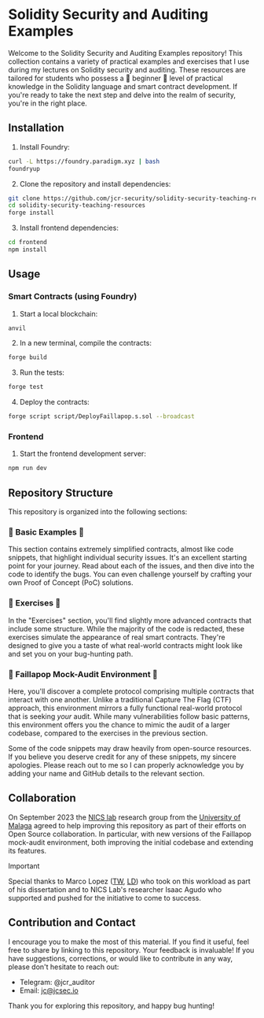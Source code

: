 # Solidity Security and Auditing Examples

Welcome to the Solidity Security and Auditing Examples repository! This collection contains a variety of practical examples and exercises that I use during my lectures on Solidity security and auditing. These resources are tailored for students who possess a 🌱 beginner 🌱 level of practical knowledge in the Solidity language and smart contract development. If you're ready to take the next step and delve into the realm of security, you're in the right place.

## Installation

1. Install Foundry:
```bash
curl -L https://foundry.paradigm.xyz | bash
foundryup
```

2. Clone the repository and install dependencies:
```bash
git clone https://github.com/jcr-security/solidity-security-teaching-resources.git
cd solidity-security-teaching-resources
forge install
```

3. Install frontend dependencies:
```bash
cd frontend
npm install
```

## Usage

### Smart Contracts (using Foundry)

1. Start a local blockchain:
```bash
anvil
```

2. In a new terminal, compile the contracts:
```bash
forge build
```

3. Run the tests:
```bash
forge test
```

4. Deploy the contracts:
```bash
forge script script/DeployFaillapop.s.sol --broadcast
```

### Frontend

1. Start the frontend development server:
```bash
npm run dev
```

## Repository Structure

This repository is organized into the following sections:

### 🐛 Basic Examples 🐛

This section contains extremely simplified contracts, almost like code snippets, that highlight individual security issues. It's an excellent starting point for your journey. Read about each of the issues, and then dive into the code to identify the bugs. You can even challenge yourself by crafting your own Proof of Concept (PoC) solutions.

### 🐣 Exercises 🐣

In the "Exercises" section, you'll find slightly more advanced contracts that include some structure. While the majority of the code is redacted, these exercises simulate the appearance of real smart contracts. They're designed to give you a taste of what real-world contracts might look like and set you on your bug-hunting path.

### 💪 Faillapop Mock-Audit Environment 💪

Here, you'll discover a complete protocol comprising multiple contracts that interact with one another. Unlike a traditional Capture The Flag (CTF) approach, this environment mirrors a fully functional real-world protocol that is seeking *your* audit. While many vulnerabilities follow basic patterns, this environment offers you the chance to mimic the audit of a larger codebase, compared to the exercises in the previous section.

Some of the code snippets may draw heavily from open-source resources. If you believe you deserve credit for any of these snippets, my sincere apologies. Please reach out to me so I can properly acknowledge you by adding your name and GitHub details to the relevant section.

## Collaboration

On September 2023 the [NICS lab](https://www.nics.uma.es/) research group from the [University of Malaga](https://www.uma.es/) agreed to help improving this repository as part of their efforts on Open Source collaboration. In particular, with new versions of the Faillapop mock-audit environment, both improving the initial codebase and extending its features.

> [!IMPORTANT]  
> Special thanks to Marco Lopez ([TW](https://twitter.com/Marcologonz), [LD](https://linkedin.com/in/marcologonz)) who took on this workload as part of his dissertation and to NICS Lab's researcher Isaac Agudo who supported and pushed for the initiative to come to success.

## Contribution and Contact

I encourage you to make the most of this material. If you find it useful, feel free to share by linking to this repository. Your feedback is invaluable! If you have suggestions, corrections, or would like to contribute in any way, please don't hesitate to reach out:

- Telegram: @jcr_auditor
- Email:  jc@jcsec.io

Thank you for exploring this repository, and happy bug hunting!

